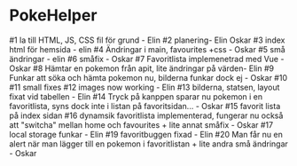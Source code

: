 ﻿# PokeHelper
#1 la till HTML, JS, CSS fil för grund - Elin
#2 planering- Elin Oskar
#3 index html för hemsida - elin
#4 Ändringar i main, favourites +css - Oskar
#5 små ändringar - elin
#6 småfix - Oskar
#7 Favoritlista implemenetrad med Vue - Oskar 
#8 Hämtar en pokemon från apit, lite ändringar på värden- Elin 
#9 Funkar att söka och hämta pokemon nu, bilderna funkar dock ej - Oskar 
#10 
#11 small fixes
#12 images now working - Elin
#13 bilderna, statsen, layout fixat vid tabellen - Elin 
#14 Tryck på kanppen sparar nu pokemon i en favoritlista, syns dock inte i listan på favoritsidan... - Oskar
#15 favorit lista på index sidan 
#16 dynamsik favoritlista implementerad, fungerar nu också att "switcha" mellan home och favourites + lite annat småfix - Oskar 
#17 local storage funkar - Elin
#19 favoritbuggen fixad - Elin
#20 Man får nu en alert när man lägger till en pokemon i favoritlistan + lite andra små ändringar - Oskar